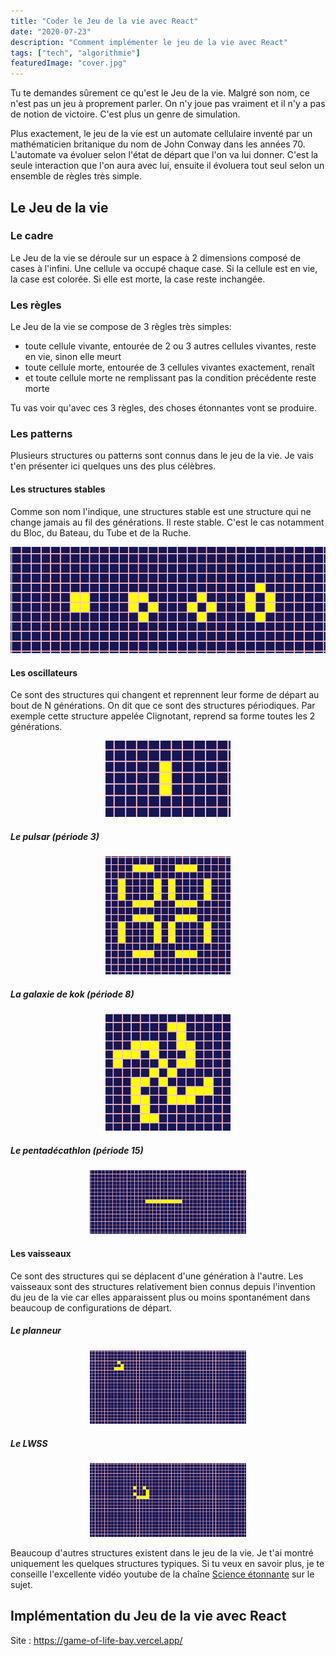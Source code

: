 ```yaml
---
title: "Coder le Jeu de la vie avec React"
date: "2020-07-23"
description: "Comment implémenter le jeu de la vie avec React"
tags: ["tech", "algorithmie"]
featuredImage: "cover.jpg"
---
```


Tu te demandes sûrement ce qu'est le Jeu de la vie. Malgré son nom, ce n'est pas un jeu à proprement parler. On n'y joue pas vraiment et il n'y a pas de notion de victoire. C'est plus un genre de simulation.

Plus exactement, le jeu de la vie est un automate cellulaire inventé par un mathématicien britanique du nom de John Conway dans les années 70. L'automate va évoluer selon l'état de départ que l'on va lui donner. C'est la seule interaction que l'on aura avec lui, ensuite il évoluera tout seul selon un ensemble de règles très simple.

## Le Jeu de la vie

### Le cadre

Le Jeu de la vie se déroule sur un espace à 2 dimensions composé de cases à l'infini. Une cellule va occupé chaque case. Si la cellule est en vie, la case est colorée. Si elle est morte, la case reste inchangée.

### Les règles

Le Jeu de la vie se compose de 3 règles très simples:

- toute cellule vivante, entourée de 2 ou 3 autres cellules vivantes, reste en vie, sinon elle meurt
- toute cellule morte, entourée de 3 cellules vivantes exactement, renaît
- et toute cellule morte ne remplissant pas la condition précédente reste morte

Tu vas voir qu'avec ces 3 règles, des choses étonnantes vont se produire.

### Les patterns

Plusieurs structures ou patterns sont connus dans le jeu de la vie. Je vais t'en présenter ici quelques uns des plus célèbres.

#### Les structures stables

Comme son nom l'indique, une structures stable est une structure qui ne change jamais au fil des générations. Il reste stable. C'est le cas notamment du Bloc, du Bateau, du Tube et de la Ruche.

![Structures stables](./stable.PNG)

#### Les oscillateurs

Ce sont des structures qui changent et reprennent leur forme de départ au bout de N générations. On dit que ce sont des structures périodiques. Par exemple cette structure appelée Clignotant, reprend sa forme toutes les 2 générations.

<div style="text-align:center;">
<img width="200" alt="A blinker" src="./blinker.gif" />
</div>

##### Le pulsar (période 3)

<div style="text-align:center;">
<img width="200" alt="A pulsar" src="./pulsar.gif" />
</div>

##### La galaxie de kok (période 8)

<div style="text-align:center;">
<img width="200" alt="A kok's galaxy" src="./kok.gif" />
</div>

##### Le pentadécathlon (période 15)

<div style="text-align:center;">
<img width="250" alt="A pentadecathlon" src="./pentadecathlon.gif" />
</div>

#### Les vaisseaux

Ce sont des structures qui se déplacent d'une génération à l'autre. Les vaisseaux sont des structures relativement bien connus depuis l'invention du jeu de la vie car elles apparaissent plus ou moins spontanément dans beaucoup de configurations de départ.

##### Le planneur

<div style="text-align:center;">
<img width="250" alt="An ants" src="./planneur.gif" />
</div>

##### Le LWSS

<div style="text-align:center;">
<img width="250" alt="LWSS" src="./LWSS.gif" />
</div>

Beaucoup d'autres structures existent dans le jeu de la vie. Je t'ai montré uniquement les quelques structures typiques. Si tu veux en savoir plus, je te conseille l'excellente vidéo youtube de la chaîne [Science étonnante](https://www.youtube.com/watch?v=S-W0NX97DB0) sur le sujet.

## Implémentation du Jeu de la vie avec React

Site : https://game-of-life-bay.vercel.app/
